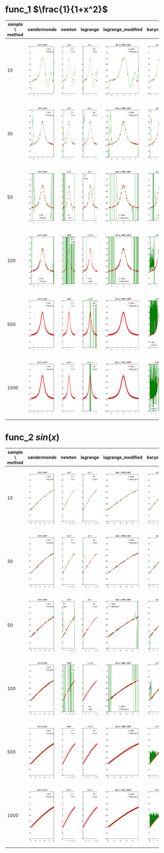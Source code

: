 # func_1 $\frac{1}{1+x^2}$
| sample \ method |    vandermonde    |      newton       |     lagrange      | lagrange_modified |    barycentric    |
| ---- | ---- | ---- | ---- | ---- | ---- |
| 10 | <img src=_result/func_1_vandermonde_sample10.png width="200" height="200" /> | <img src=_result/func_1_newton_sample10.png width="200" height="200" /> | <img src=_result/func_1_lagrange_sample10.png width="200" height="200" /> | <img src=_result/func_1_lagrange_modified_sample10.png width="200" height="200" /> | <img src=_result/func_1_barycentric_sample10.png width="200" height="200" /> |
| 30 | <img src=_result/func_1_vandermonde_sample30.png width="200" height="200" /> | <img src=_result/func_1_newton_sample30.png width="200" height="200" /> | <img src=_result/func_1_lagrange_sample30.png width="200" height="200" /> | <img src=_result/func_1_lagrange_modified_sample30.png width="200" height="200" /> | <img src=_result/func_1_barycentric_sample30.png width="200" height="200" /> |
| 50 | <img src=_result/func_1_vandermonde_sample50.png width="200" height="200" /> | <img src=_result/func_1_newton_sample50.png width="200" height="200" /> | <img src=_result/func_1_lagrange_sample50.png width="200" height="200" /> | <img src=_result/func_1_lagrange_modified_sample50.png width="200" height="200" /> | <img src=_result/func_1_barycentric_sample50.png width="200" height="200" /> |
| 100 | <img src=_result/func_1_vandermonde_sample100.png width="200" height="200" /> | <img src=_result/func_1_newton_sample100.png width="200" height="200" /> | <img src=_result/func_1_lagrange_sample100.png width="200" height="200" /> | <img src=_result/func_1_lagrange_modified_sample100.png width="200" height="200" /> | <img src=_result/func_1_barycentric_sample100.png width="200" height="200" /> |
| 500 | <img src=_result/func_1_vandermonde_sample500.png width="200" height="200" /> | <img src=_result/func_1_newton_sample500.png width="200" height="200" /> | <img src=_result/func_1_lagrange_sample500.png width="200" height="200" /> | <img src=_result/func_1_lagrange_modified_sample500.png width="200" height="200" /> | <img src=_result/func_1_barycentric_sample500.png width="200" height="200" /> |
| 1000 | <img src=_result/func_1_vandermonde_sample1000.png width="200" height="200" /> | <img src=_result/func_1_newton_sample1000.png width="200" height="200" /> | <img src=_result/func_1_lagrange_sample1000.png width="200" height="200" /> | <img src=_result/func_1_lagrange_modified_sample1000.png width="200" height="200" /> | <img src=_result/func_1_barycentric_sample1000.png width="200" height="200" /> |

# func_2 $sin(x)$
| sample \ method | vandermonde | newton | lagrange | lagrange_modified | barycentric |
| ---- | ---- | ---- | ---- | ---- | ---- |
| 10 | <img src=_result/func_2_vandermonde_sample10.png width="200" height="200" /> | <img src=_result/func_2_newton_sample10.png width="200" height="200" /> | <img src=_result/func_2_lagrange_sample10.png width="200" height="200" /> | <img src=_result/func_2_lagrange_modified_sample10.png width="200" height="200" /> | <img src=_result/func_2_barycentric_sample10.png width="200" height="200" /> |
| 30 | <img src=_result/func_2_vandermonde_sample30.png width="200" height="200" /> | <img src=_result/func_2_newton_sample30.png width="200" height="200" /> | <img src=_result/func_2_lagrange_sample30.png width="200" height="200" /> | <img src=_result/func_2_lagrange_modified_sample30.png width="200" height="200" /> | <img src=_result/func_2_barycentric_sample30.png width="200" height="200" /> |
| 50 | <img src=_result/func_2_vandermonde_sample50.png width="200" height="200" /> | <img src=_result/func_2_newton_sample50.png width="200" height="200" /> | <img src=_result/func_2_lagrange_sample50.png width="200" height="200" /> | <img src=_result/func_2_lagrange_modified_sample50.png width="200" height="200" /> | <img src=_result/func_2_barycentric_sample50.png width="200" height="200" /> |
| 100 | <img src=_result/func_2_vandermonde_sample100.png width="200" height="200" /> | <img src=_result/func_2_newton_sample100.png width="200" height="200" /> | <img src=_result/func_2_lagrange_sample100.png width="200" height="200" /> | <img src=_result/func_2_lagrange_modified_sample100.png width="200" height="200" /> | <img src=_result/func_2_barycentric_sample100.png width="200" height="200" /> |
| 500 | <img src=_result/func_2_vandermonde_sample500.png width="200" height="200" /> | <img src=_result/func_2_newton_sample500.png width="200" height="200" /> | <img src=_result/func_2_lagrange_sample500.png width="200" height="200" /> | <img src=_result/func_2_lagrange_modified_sample500.png width="200" height="200" /> | <img src=_result/func_2_barycentric_sample500.png width="200" height="200" /> |
| 1000 | <img src=_result/func_2_vandermonde_sample1000.png width="200" height="200" /> | <img src=_result/func_2_newton_sample1000.png width="200" height="200" /> | <img src=_result/func_2_lagrange_sample1000.png width="200" height="200" /> | <img src=_result/func_2_lagrange_modified_sample1000.png width="200" height="200" /> | <img src=_result/func_2_barycentric_sample1000.png width="200" height="200" /> |